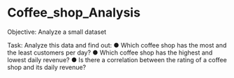# Coffee_shop_Analysis

Objective: Analyze a small dataset

Task: Analyze this data and find out:
● Which coffee shop has the most and the least customers per day?
● Which coffee shop has the highest and lowest daily revenue?
● Is there a correlation between the rating of a coffee shop and its daily
revenue?
